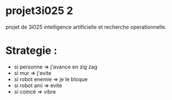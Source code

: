# projet3i025 2 
projet de 3i025 intelligence artificielle et recherche operationnelle.

# Strategie : 
- si personne => j'avance en zig zag
- si mur  => j'evite
- si robot enemie => je le bloque
- si robot ami => evite
- si coincé => vibre 
	
